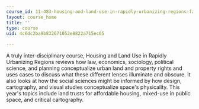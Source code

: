 ```yaml
---
course_id: 11-483-housing-and-land-use-in-rapidly-urbanizing-regions-fall-2011
layout: course_home
title: ''
type: course
uid: 4c6dc2ba9b832671052e8822a715ec05

---
```

A truly inter-disciplinary course, Housing and Land Use in Rapidly Urbanizing Regions reviews how law, economics, sociology, political science, and planning conceptualize urban land and property rights and uses cases to discuss what these different lenses illuminate and obscure. It also looks at how the social sciences might be informed by how design, cartography, and visual studies conceptualize space's physicality. This year's topics include land trusts for affordable housing, mixed-use in public space, and critical cartography.
